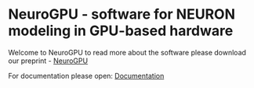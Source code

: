 # NeuroGPU - software for NEURON modeling in GPU-based hardware

Welcome to NeuroGPU to read more about the software please download our preprint - <a href="https://www.biorxiv.org/content/10.1101/727560v1">NeuroGPU</a>

For documentation please open: <a href="./GUI/NeuroGPU Documentation.ipynb">Documentation</a>
